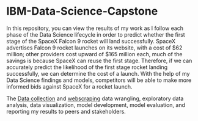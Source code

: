 # IBM-Data-Science-Capstone

In this repository, you can view the results of my work as I follow each phase of the Data Science lifecycle in order to predict whether the first stage of the SpaceX Falcon 9 rocket will land successfully. SpaceX advertises Falcon 9 rocket launches on its website, with a cost of $62 million; other providers cost upward of $165 million each, much of the savings is because SpaceX can reuse the first stage. Therefore, if we can accurately predict the likelihood of the first stage rocket landing successfully, we can determine the cost of a launch. With the help of my Data Science findings and models, competitors will be able to make more informed bids against SpaceX for a rocket launch. 

The [Data collection](https://github.com/kellibelcher/IBM-Data-Science-Capstone/blob/master/Week%201%20Lab:%20Spacex%20Data%20Collection.ipynb) and [webscraping](https://github.com/kellibelcher/IBM-Data-Science-Capstone-2/blob/master/Week%201%20Lab:%20Webscraping.ipynb) 
data wrangling, exploratory data analysis, data visualization, model development, model evaluation, and reporting my results to peers and stakeholders. 
